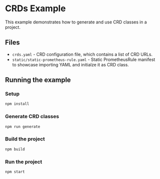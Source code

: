 # CRDs Example

This example demonstrates how to generate and use CRD classes in a project.

## Files

* `crds.yaml` - CRD configuration file, which contains a list of CRD URLs.
* `static/static-prometheus-rule.yaml` - Static PrometheusRule manifest to showcase importing YAML and initialze it as CRD class.

## Running the example

### Setup

```bash
npm install
```

### Generate CRD classes

```bash
npm run generate
```

### Build the project

```bash
npm build
```

### Run the project

```bash
npm start
```
